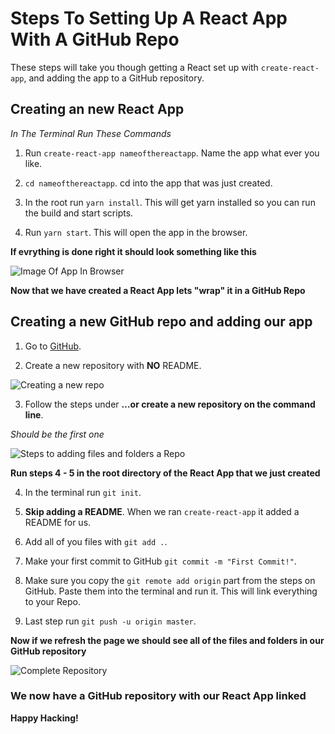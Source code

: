 # Steps To Setting Up A React App With A GitHub Repo

These steps will take you though getting a React set up with ```create-react-app```, and adding the app to a GitHub repository.

## Creating an new React App
*In The Terminal Run These Commands* 

1. Run ```create-react-app nameofthereactapp```. Name the app what ever you like.

2. ```cd nameofthereactapp```. cd into the app that was just created.

3. In the root run ```yarn install```. This will get yarn installed so you can run the build and start scripts.

4. Run ```yarn start```. This will open the app in the browser.

**If evrything is done right it should look something like this**

![Image Of App In Browser](https://user-images.githubusercontent.com/11478714/41811487-24eb3bc8-76d6-11e8-8460-969b098a1d3e.png)

**Now that we have created a React App lets "wrap" it in a GitHub Repo**

## Creating a new GitHub repo and adding our app

1. Go to [GitHub](http://github.com).

2. Create a new repository with **NO** README.

![Creating a new repo](https://user-images.githubusercontent.com/11478714/41811567-c09d4934-76d7-11e8-8a0a-7fa0f951cb2a.png)

3. Follow the steps under **…or create a new repository on the command line**.

*Should be the first one*

![Steps to adding files and folders a Repo](https://user-images.githubusercontent.com/11478714/41811589-2356387e-76d8-11e8-8765-5618a0f8ea2a.png)

**Run steps 4 - 5 in the root directory of the React App that we just created**

4. In the terminal run ```git init```.

5. **Skip adding a README**. When we ran ```create-react-app``` it added a README for us.

6. Add all of you files with ```git add .```.

7. Make your first commit to GitHub ```git commit -m "First Commit!"```.

8. Make sure you copy the ```git remote add origin``` part from the steps on GitHub. Paste them into the terminal and run it. This will link everything to your Repo.

9. Last step run ```git push -u origin master```.

**Now if we refresh the page we should see all of the files and folders in our GitHub repository**

![Complete Repository](https://user-images.githubusercontent.com/11478714/41811668-93acc6c8-76d9-11e8-950a-759a8add5a3c.png)

### We now have a GitHub repository with our React App linked

**Happy Hacking!**